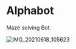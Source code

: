 # Alphabot
Maze solving Bot.

![IMG_20210618_105623](https://user-images.githubusercontent.com/73107290/123325969-f463d400-d538-11eb-84af-753e4c473246.jpg)
